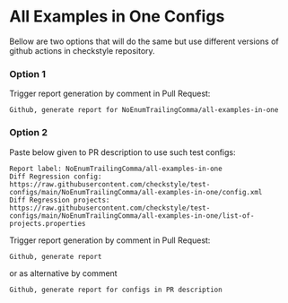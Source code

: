 # All Examples in One Configs

Bellow are two options that will do the same but use different versions
of github actions in checkstyle repository.


### Option 1
Trigger report generation by comment in Pull Request:
```
Github, generate report for NoEnumTrailingComma/all-examples-in-one
```

### Option 2

Paste below given to PR description to use such test configs:
```
Report label: NoEnumTrailingComma/all-examples-in-one
Diff Regression config: https://raw.githubusercontent.com/checkstyle/test-configs/main/NoEnumTrailingComma/all-examples-in-one/config.xml
Diff Regression projects: https://raw.githubusercontent.com/checkstyle/test-configs/main/NoEnumTrailingComma/all-examples-in-one/list-of-projects.properties
```

Trigger report generation by comment in Pull Request:
```
Github, generate report
```
or as alternative by comment
```
Github, generate report for configs in PR description
```
